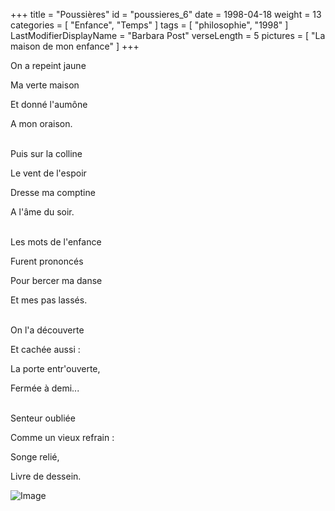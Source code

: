 +++
title = "Poussières"
id = "poussieres_6"
date = 1998-04-18
weight = 13
categories = [ "Enfance", "Temps" ]
tags = [ "philosophie", "1998" ]
LastModifierDisplayName = "Barbara Post"
verseLength = 5
pictures = [ "La maison de mon enfance" ]
+++

On a repeint jaune

Ma verte maison

Et donné l'aumône

A mon oraison.

 \
Puis sur la colline

Le vent de l'espoir

Dresse ma comptine

A l'âme du soir.

 \
Les mots de l'enfance

Furent prononcés

Pour bercer ma danse

Et mes pas lassés.

 \
On l'a découverte

Et cachée aussi :

La porte entr'ouverte,

Fermée à demi...

 \
Senteur oubliée

Comme un vieux refrain :

Songe relié,

Livre de dessein.

<!-- FM:Snippet:Start data:{"id":"_image","fields":[{"name":"imageName","value":"poussieres_6_1.jpg"},{"name":"imageCaption","value":"La maison de mon enfance"}]} -->
![Image](/images/poussieres_6_1.jpg "La maison de mon enfance")
<!-- FM:Snippet:End -->